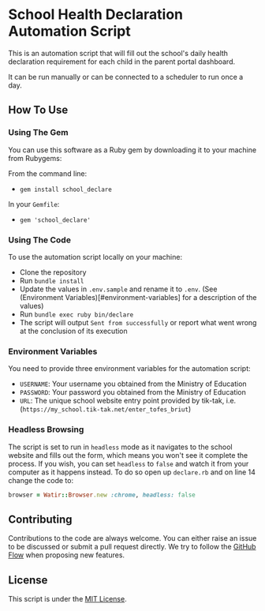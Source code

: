 # School Health Declaration Automation Script

This is an automation script that will fill out the school's daily health declaration requirement for each child in the parent portal dashboard.

It can be run manually or can be connected to a scheduler to run once a day.

## How To Use

### Using The Gem

You can use this software as a Ruby gem by downloading it to your machine from Rubygems:

From the command line:
* `gem install school_declare`

In your `Gemfile`:
* `gem 'school_declare'`

### Using The Code

To use the automation script locally on your machine:

* Clone the repository
* Run `bundle install`
* Update the values in `.env.sample` and rename it to `.env`. (See (Environment Variables)[#environment-variables] for a description of the values)
* Run `bundle exec ruby bin/declare`
* The script will output `Sent from successfully` or report what went wrong at the conclusion of its execution

### Environment Variables

You need to provide three environment variables for the automation script:

* `USERNAME`: Your username you obtained from the Ministry of Education
* `PASSWORD`: Your password you obtained from the Ministry of Education
* `URL`: The unique school website entry point provided by tik-tak, i.e. (`https://my_school.tik-tak.net/enter_tofes_briut`)

### Headless Browsing

The script is set to run in `headless` mode as it navigates to the school website and fills out the form, which means you won't see it complete the process. If you wish, you can set `headless` to `false` and watch it from your computer as it happens instead. To do so open up `declare.rb` and on line 14 change the code to:

```ruby
browser = Watir::Browser.new :chrome, headless: false
```

## Contributing

Contributions to the code are always welcome. You can either raise an issue to be discussed or submit a pull request directly. We try to follow the [GitHub Flow](https://guides.github.com/introduction/flow/) when proposing new features.

## License

This script is under the [MIT License](LICENSE.txt).
